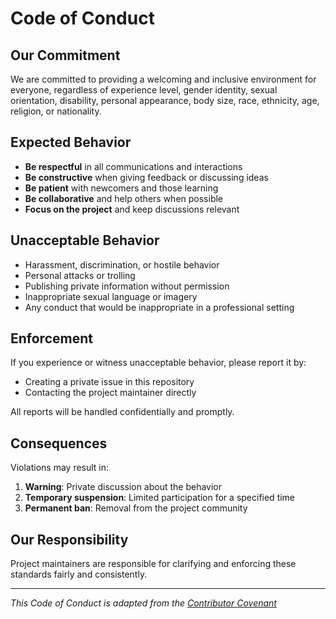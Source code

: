 # Code of Conduct

## Our Commitment

We are committed to providing a welcoming and inclusive environment for everyone, regardless of experience level, gender identity, sexual orientation, disability, personal appearance, body size, race, ethnicity, age, religion, or nationality.

## Expected Behavior

- **Be respectful** in all communications and interactions
- **Be constructive** when giving feedback or discussing ideas
- **Be patient** with newcomers and those learning
- **Be collaborative** and help others when possible
- **Focus on the project** and keep discussions relevant

## Unacceptable Behavior

- Harassment, discrimination, or hostile behavior
- Personal attacks or trolling
- Publishing private information without permission
- Inappropriate sexual language or imagery
- Any conduct that would be inappropriate in a professional setting

## Enforcement

If you experience or witness unacceptable behavior, please report it by:
- Creating a private issue in this repository
- Contacting the project maintainer directly

All reports will be handled confidentially and promptly.

## Consequences

Violations may result in:
1. **Warning**: Private discussion about the behavior
2. **Temporary suspension**: Limited participation for a specified time
3. **Permanent ban**: Removal from the project community

## Our Responsibility

Project maintainers are responsible for clarifying and enforcing these standards fairly and consistently.

---

*This Code of Conduct is adapted from the [Contributor Covenant](https://www.contributor-covenant.org/)*